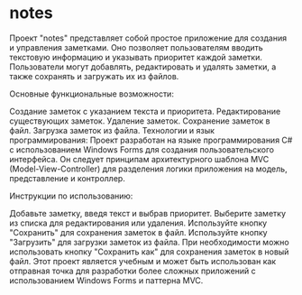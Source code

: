 # notes
Проект "notes" представляет собой простое приложение для создания и управления заметками. Оно позволяет пользователям вводить текстовую информацию и указывать приоритет каждой заметки. Пользователи могут добавлять, редактировать и удалять заметки, а также сохранять и загружать их из файлов.

Основные функциональные возможности:

Создание заметок с указанием текста и приоритета.
Редактирование существующих заметок.
Удаление заметок.
Сохранение заметок в файл.
Загрузка заметок из файла.
Технологии и язык программирования:
Проект разработан на языке программирования C# с использованием Windows Forms для создания пользовательского интерфейса. Он следует принципам архитектурного шаблона MVC (Model-View-Controller) для разделения логики приложения на модель, представление и контроллер.

Инструкции по использованию:

Добавьте заметку, введя текст и выбрав приоритет.
Выберите заметку из списка для редактирования или удаления.
Используйте кнопку "Сохранить" для сохранения заметок в файл.
Используйте кнопку "Загрузить" для загрузки заметок из файла.
При необходимости можно использовать кнопку "Сохранить как" для сохранения заметок в новый файл.
Этот проект является учебным и может быть использован как отправная точка для разработки более сложных приложений с использованием Windows Forms и паттерна MVC.
